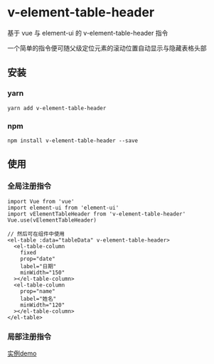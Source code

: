 # v-element-table-header

基于 vue 与 element-ui 的 v-element-table-header 指令

一个简单的指令便可随父级定位元素的滚动位置自动显示与隐藏表格头部

## 安装
### yarn
```shell
yarn add v-element-table-header
```
### npm
```shell
npm install v-element-table-header --save
```

## 使用
### 全局注册指令
```shell
import Vue from 'vue'
import element-ui from 'element-ui'
import vElementTableHeader from 'v-element-table-header'
Vue.use(vElementTableHeader)

// 然后可在组件中使用
<el-table :data="tableData" v-element-table-header>
  <el-table-column
    fixed
    prop="date"
    label="日期"
    minWidth="150"
  ></el-table-column>
  <el-table-column
    prop="name"
    label="姓名"
    minWidth="120"
  ></el-table-column>
</el-table>
```
### 局部注册指令
[实例demo](https://github.com/ZhanYishu/v-element-table-header/blob/master/v-element-table-header/demo/index.vue)
